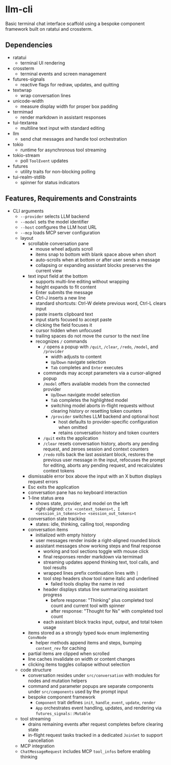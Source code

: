 # llm-cli
Basic terminal chat interface scaffold using a bespoke component framework built on ratatui and crossterm.

## Dependencies
- ratatui
  - terminal UI rendering
- crossterm
  - terminal events and screen management
- futures-signals
  - reactive flags for redraw, updates, and quitting
- textwrap
  - wrap conversation lines
- unicode-width
  - measure display width for proper box padding
- termimad
  - render markdown in assistant responses
- tui-textarea
  - multiline text input with standard editing
- llm
  - send chat messages and handle tool orchestration
- tokio
  - runtime for asynchronous tool streaming
- tokio-stream
  - poll `ToolEvent` updates
- futures
  - utility traits for non-blocking polling
- tui-realm-stdlib
  - spinner for status indicators

## Features, Requirements and Constraints
- CLI arguments
  - `--provider` selects LLM backend
  - `--model` sets the model identifier
  - `--host` configures the LLM host URL
  - `--mcp` loads MCP server configuration
  - layout
    - scrollable conversation pane
      - mouse wheel adjusts scroll
      - items snap to bottom with blank space above when short
      - auto-scrolls when at bottom or after user sends a message
      - collapsing or expanding assistant blocks preserves the current view
    - text input field at the bottom
      - supports multi-line editing without wrapping
      - height expands to fit content
      - Enter submits the message
      - Ctrl-J inserts a new line
      - standard shortcuts: Ctrl-W delete previous word, Ctrl-L clears input
      - paste inserts clipboard text
      - input starts focused to accept paste
      - clicking the field focuses it
      - cursor hidden when unfocused
      - trailing spaces do not move the cursor to the next line
      - recognizes `/` commands
        - `/` opens a popup with `/quit`, `/clear`, `/redo`, `/model`, and `/provider`
          - width adjusts to content
          - `Up`/`Down` navigate selection
          - `Tab` completes and `Enter` executes
        - commands may accept parameters via a cursor-aligned popup
        - `/model` offers available models from the connected provider
            - `Up`/`Down` navigate model selection
            - `Tab` completes the highlighted model
            - switching model aborts in-flight requests without clearing history or resetting token counters
          - `/provider` switches LLM backend and optional host
            - host defaults to provider-specific configuration when omitted
            - retains conversation history and token counters
        - `/quit` exits the application
        - `/clear` resets conversation history, aborts any pending request, and zeroes session and context counters
        - `/redo` rolls back the last assistant block, restores the previous user message in the input, refocuses the prompt for editing, aborts any pending request, and recalculates context tokens
    - dismissable error box above the input with an X button displays request errors
    - Esc exits the application
    - conversation pane has no keyboard interaction
    - 1-line status area
      - shows state, provider, and model on the left
      - right-aligned: `ctx <context_tokens>t, Σ <session_in_tokens>t=> <session_out_tokens>t`
    - conversation state tracking
      - states: idle, thinking, calling tool, responding
    - conversation items
      - initialized with empty history
      - user messages render inside a right-aligned rounded block
      - assistant messages show working steps and final response
        - working and tool sections toggle with mouse click
        - final responses render markdown via termimad
        - streaming updates append thinking text, tool calls, and tool results
        - wrapped lines prefix continuation lines with `│`
        - tool step headers show tool name italic and underlined
          - failed tools display the name in red
        - header displays status line summarizing assistant progress
          - before response: "Thinking" plus completed tool count and current tool with spinner
          - after response: "Thought for Ns" with completed tool count
        - each assistant block tracks input, output, and total token usage
    - items stored as a strongly typed `Node` enum implementing `ConvNode`
      - helper methods append items and steps, bumping `content_rev` for caching
    - partial items are clipped when scrolled
    - line caches invalidate on width or content changes
    - clicking items toggles collapse without selection
  - code structure
    - conversation resides under `src/conversation` with modules for nodes and mutation helpers
    - command and parameter popups are separate components under `src/components` used by the prompt input
    - bespoke component framework
      - `Component` trait defines `init`, `handle_event`, `update`, `render`
      - `App` orchestrates event handling, updates, and rendering via `futures_signals::Mutable`
  - tool streaming
    - drains remaining events after request completes before clearing state
    - in-flight request tasks tracked in a dedicated `JoinSet` to support cancellation
  - MCP integration
  - `ChatMessageRequest` includes MCP `tool_infos` before enabling thinking
